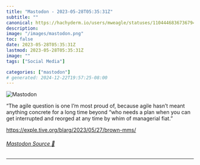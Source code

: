 ```yaml
---
title: "Mastodon - 2023-05-28T05:35:31Z"
subtitle: ""
canonical: https://hachyderm.io/users/mweagle/statuses/110444683673679449
description:
image: "/images/mastodon.png"
toc: false
date: 2023-05-28T05:35:31Z
lastmod: 2023-05-28T05:35:31Z
image: ""
tags: ["Social Media"]

categories: ["mastodon"]
# generated: 2024-12-22T19:57:25-08:00
---
```

![Mastodon](/images/mastodon.png)

<p>“The agile question is one I’m most proud of, because agile hasn’t meant anything concrete for a long time beyond “who needs a plan when you can get interrupted and reorged at any time by whim of managerial fiat.”</p><p><a href="https://exple.tive.org/blarg/2023/05/27/brown-mms/" target="_blank" rel="nofollow noopener noreferrer" translate="no"><span class="invisible">https://</span><span class="ellipsis">exple.tive.org/blarg/2023/05/2</span><span class="invisible">7/brown-mms/</span></a></p>


###### [Mastodon Source 🐘](https://hachyderm.io/@mweagle/110444683673679449)

___
